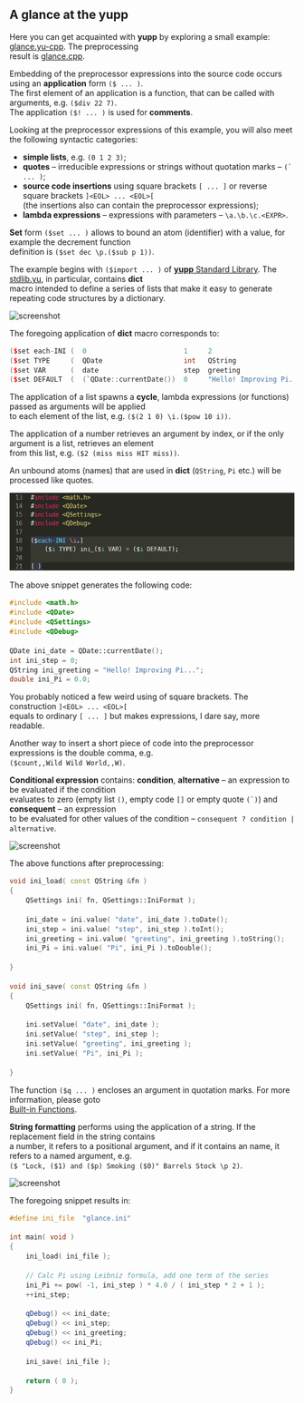 A glance at the yupp
--------------------

Here you can get acquainted with __yupp__ by exploring a small example:
[glance.yu-cpp](pic/glance.yu-cpp.md). The preprocessing<br>
result is [glance.cpp](../eg/glance/glance.cpp).

Embedding of the preprocessor expressions into the source code occurs using
an __application__ form `($ ... )`.<br>
The first element of an application is a function, that can be called with
arguments, e.g. `($div 22 7)`.<br>
The application `($! ... )` is used for __comments__.

Looking at the preprocessor expressions of this example, you will also meet
the following syntactic categories:
* __simple lists__, e.g. `(0 1 2 3)`;
* __quotes__ – irreducible expressions or strings without quotation marks –
```(` ... )```;
* __source code insertions__ using square brackets `[ ... ]` or reverse square
brackets `]<EOL> ... <EOL>[`<br>
(the insertions also can contain the preprocessor expressions);
* __lambda expressions__ – expressions with parameters – `\a.\b.\c.<EXPR>`.

__Set__ form `($set ... )` allows to bound an atom (identifier) with a value,
for example the decrement function<br>
definition is `($set dec \p.($sub p 1))`.

The example begins with `($import ... )` of [__yupp__ Standard Library](../lib/README.md).
The [stdlib.yu](../lib/stdlib.yu), in particular, contains __dict__<br>
macro intended to define a series of lists that make it easy to
generate repeating code structures by a dictionary.

![screenshot](pic/glance_01.png)

The foregoing application of __dict__ macro corresponds to:

```cpp
($set each-INI (  0                        1     2                         3       ))
($set TYPE     (  QDate                    int   QString                   double  ))
($set VAR      (  date                     step  greeting                  Pi      ))
($set DEFAULT  (  (`QDate::currentDate())  0     "Hello! Improving Pi..."  0.0     ))
```

The application of a list spawns a __cycle__, lambda expressions (or functions)
passed as arguments will be applied<br>
to each element of the list, e.g. `($(2 1 0) \i.($pow 10 i))`.

The application of a number retrieves an argument by index, or if the only
argument is a list, retrieves an element<br>
from this list, e.g. `($2 (miss miss HIT miss))`.

An unbound atoms (names) that are used in __dict__ (`QString`, `Pi` etc.)
will be processed like quotes.

![screenshot](pic/glance_02.png)

The above snippet generates the following code:

```cpp
#include <math.h>
#include <QDate>
#include <QSettings>
#include <QDebug>

QDate ini_date = QDate::currentDate();
int ini_step = 0;
QString ini_greeting = "Hello! Improving Pi...";
double ini_Pi = 0.0;
```

You probably noticed a few weird using of square brackets. The construction
`]<EOL> ... <EOL>[`<br>
equals to ordinary `[ ... ]` but makes expressions, I dare say, more readable.

Another way to insert a short piece of code into the preprocessor expressions
is the double comma, e.g.<br>
`($count,,Wild Wild World,,W)`.

__Conditional expression__ contains: __condition__,
__alternative__ – an expression to be evaluated if the condition<br>
evaluates to zero (empty list `()`, empty code `[]` or empty quote ```(`)```)
and __consequent__ – an expression<br>
to be evaluated for other values of the condition –
```consequent ? condition | alternative```.

![screenshot](pic/glance_03.png)

The above functions after preprocessing:

```cpp
void ini_load( const QString &fn )
{
	QSettings ini( fn, QSettings::IniFormat );

	ini_date = ini.value( "date", ini_date ).toDate();
	ini_step = ini.value( "step", ini_step ).toInt();
	ini_greeting = ini.value( "greeting", ini_greeting ).toString();
	ini_Pi = ini.value( "Pi", ini_Pi ).toDouble();

}

void ini_save( const QString &fn )
{
	QSettings ini( fn, QSettings::IniFormat );

	ini.setValue( "date", ini_date );
	ini.setValue( "step", ini_step );
	ini.setValue( "greeting", ini_greeting );
	ini.setValue( "Pi", ini_Pi );

}
```

The function `($q ... )` encloses an argument in quotation marks. For more
information, please goto<br>
[Built-in Functions](../doc/builtin.md).

__String formatting__ performs using the application of a string.
If the replacement field in the string contains<br>
a number, it refers to a positional argument, and if it contains an name,
it refers to a named argument, e.g.<br>
```($ "Lock, ($1) and ($p) Smoking ($0)" Barrels Stock \p 2)```.

![screenshot](pic/glance_04.png)

The foregoing snippet results in:

```cpp
#define ini_file  "glance.ini"

int main( void )
{
	ini_load( ini_file );

	// Calc Pi using Leibniz formula, add one term of the series
	ini_Pi += pow( -1, ini_step ) * 4.0 / ( ini_step * 2 + 1 );
	++ini_step;

	qDebug() << ini_date;
	qDebug() << ini_step;
	qDebug() << ini_greeting;
	qDebug() << ini_Pi;

	ini_save( ini_file );

	return ( 0 );
}
```

